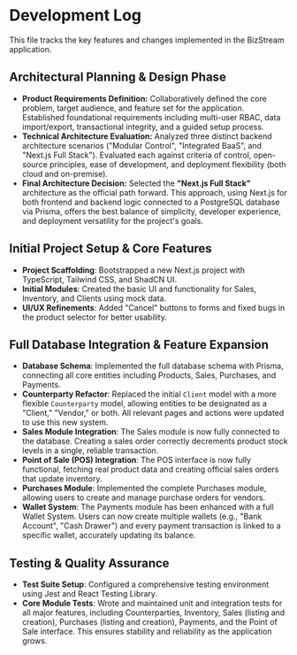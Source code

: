 # Development Log

This file tracks the key features and changes implemented in the BizStream application.

## Architectural Planning & Design Phase

- **Product Requirements Definition:** Collaboratively defined the core problem, target audience, and feature set for the application. Established foundational requirements including multi-user RBAC, data import/export, transactional integrity, and a guided setup process.
- **Technical Architecture Evaluation:** Analyzed three distinct backend architecture scenarios ("Modular Control", "Integrated BaaS", and "Next.js Full Stack"). Evaluated each against criteria of control, open-source principles, ease of development, and deployment flexibility (both cloud and on-premise).
- **Final Architecture Decision:** Selected the **"Next.js Full Stack"** architecture as the official path forward. This approach, using Next.js for both frontend and backend logic connected to a PostgreSQL database via Prisma, offers the best balance of simplicity, developer experience, and deployment versatility for the project's goals.

## Initial Project Setup & Core Features

- **Project Scaffolding**: Bootstrapped a new Next.js project with TypeScript, Tailwind CSS, and ShadCN UI.
- **Initial Modules**: Created the basic UI and functionality for Sales, Inventory, and Clients using mock data.
- **UI/UX Refinements**: Added "Cancel" buttons to forms and fixed bugs in the product selector for better usability.

## Full Database Integration & Feature Expansion

- **Database Schema**: Implemented the full database schema with Prisma, connecting all core entities including Products, Sales, Purchases, and Payments.
- **Counterparty Refactor**: Replaced the initial `Client` model with a more flexible `Counterparty` model, allowing entities to be designated as a "Client," "Vendor," or both. All relevant pages and actions were updated to use this new system.
- **Sales Module Integration**: The Sales module is now fully connected to the database. Creating a sales order correctly decrements product stock levels in a single, reliable transaction.
- **Point of Sale (POS) Integration**: The POS interface is now fully functional, fetching real product data and creating official sales orders that update inventory.
- **Purchases Module**: Implemented the complete Purchases module, allowing users to create and manage purchase orders for vendors.
- **Wallet System**: The Payments module has been enhanced with a full Wallet System. Users can now create multiple wallets (e.g., "Bank Account", "Cash Drawer") and every payment transaction is linked to a specific wallet, accurately updating its balance.

## Testing & Quality Assurance

- **Test Suite Setup**: Configured a comprehensive testing environment using Jest and React Testing Library.
- **Core Module Tests**: Wrote and maintained unit and integration tests for all major features, including Counterparties, Inventory, Sales (listing and creation), Purchases (listing and creation), Payments, and the Point of Sale interface. This ensures stability and reliability as the application grows.
